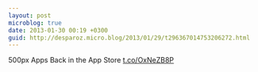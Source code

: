 ```yaml
---
layout: post
microblog: true
date: 2013-01-30 00:19 +0300
guid: http://desparoz.micro.blog/2013/01/29/t296367014753206272.html
---
```

500px Apps Back in the App Store [t.co/OxNeZB8P](http://t.co/OxNeZB8P)
